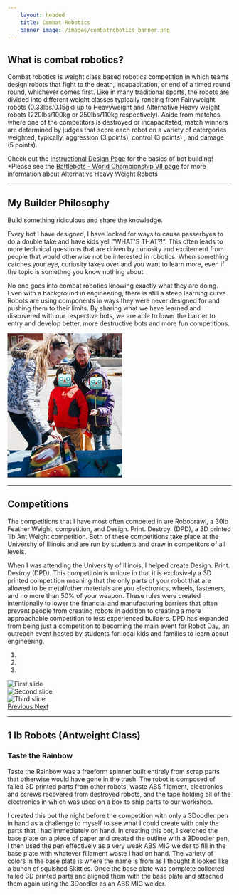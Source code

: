 ```yaml
---
    layout: headed
    title: Combat Robotics
    banner_image: /images/combatrobotics_banner.png
---
```


## What is combat robotics?

Combat robotics is weight class based robotics competition in which teams design robots that fight to the death, incapacitation, or end of a timed round round, whichever comes first. Like in many traditional sports, the robots are divided into different weight classes typically ranging from Fairyweight robots (0.33lbs/0.15gk) up to Heavyweight and Alternative Heavy weight robots (220lbs/100kg or 250lbs/110kg respectively). Aside from matches where one of the competitors is destroyed or incapacitated, match winners are determined by judges that score each robot on a variety of catergories weighted, typically, aggression (3 points), control (3 points) , and damage (5 points).

Check out the [Instructional Design Page](https://gennykorn.weebly.com/instructional-design.html) for the basics of bot building!
​
*Please see the [Battlebots - World Championship VII page](https://gennykorn.weebly.com/battlebots---world-championship-vii.html) for more information about Alternative Heavy Weight Robots

------------------------------------------------------------------------------------------------

## My Builder Philosophy

<div class="container-fluid">
<div class="col-lg-10">
<p>
Build something ridiculous and share the knowledge.
</p>
<p>
Every bot I have designed, I have looked for ways to cause passerbyes to do a double take and have kids yell "WHAT'S THAT?!". This often leads to more technical questions that are driven by curiosity and excitement from people that would otherwise not be interested in robotics. When something catches your eye, curiosity takes over and you want to learn more, even if the topic is somethng you know nothing about.
</p>
<p>
No one goes into combat robotics knowing exactly what they are doing. Even with a background in engineering, there is still a steep learning curve. Robots are using components in ways they were never designed for and pushing them to their limits. By sharing what we have learned and discovered with our respective bots, we are able to lower the barrier to entry and develop better, more destructive bots and more fun competitions.
</p>
</div>
<div class="col-lg-2"><img src="/images/CombatRobotics/img1.png"></div>
</div>

------------------------------------------------------------------------------------------------

## Competitions

The competitions that I have most often competed in are Robobrawl, a 30lb Feather Weight, competition, and Design. Print. Destroy. (DPD), a 3D printed 1lb Ant Weight competition. Both of these competitions take place at the University of Illinois and are run by students and draw in competitors of all levels.

When I was attending the University of Illinois, I helped create Design. Print. Destroy (DPD). This competitoin is unique in that it is exclusively a 3D printed competition meaning that the only parts of your robot that are allowed to be metal/other materials are you electronics, wheels, fasteners, and no more than 50% of your weapon. These rules were created intentionally to lower the financial and manufacturing barriers that often prevent people from creating robots in addition to creating a more approachable competition to less experienced builders. DPD has expanded from being just a competition to becoming the main event for Robot Day, an outreach event hosted by students for local kids and families to learn about engineering.

<div id="carousel1" class="carousel slide" data-ride="carousel">
  <ol class="carousel-indicators">
    <li data-target="#carousel1" data-slide-to="0" class="active"></li>
    <li data-target="#carousel1" data-slide-to="1"></li>
    <li data-target="#carousel1" data-slide-to="2"></li>
  </ol>
  <div class="carousel-inner">
    <div class="carousel-item active">
      <img class="d-block w-100" src="..." alt="First slide">
    </div>
    <div class="carousel-item">
      <img class="d-block w-100" src="..." alt="Second slide">
    </div>
    <div class="carousel-item">
      <img class="d-block w-100" src="..." alt="Third slide">
    </div>
  </div>
  <a class="carousel-control-prev" href="#carouselExampleIndicators" role="button" data-slide="prev">
    <span class="carousel-control-prev-icon" aria-hidden="true"></span>
    <span class="sr-only">Previous</span>
  </a>
  <a class="carousel-control-next" href="#carouselExampleIndicators" role="button" data-slide="next">
    <span class="carousel-control-next-icon" aria-hidden="true"></span>
    <span class="sr-only">Next</span>
  </a>
</div>

------------------------------------------------------------------------------------------------

## 1 lb Robots (Antweight Class)

### Taste the Rainbow

Taste the Rainbow was a freeform spinner built entirely from scrap parts that otherwise would have gone in the trash. The robot is composed of failed 3D printed parts from other robots, waste ABS filament, electronics and screws recovered from destroyed robots, and the tape holding all of the electronics in which was used on a box to ship parts to our workshop.

I created this bot the night before the competition with only a 3Doodler pen in hand as a challenge to myself to see what I could create with only the parts that I had immediately on hand. In creating this bot, I sketched the base plate on a piece of paper and created the outline with a 3Doodler pen, I then used the pen effectively as a very weak ABS MIG welder to fill in the base plate with whatever fillament waste I had on hand. The variety of colors in the base plate is where the name is from as I thought it looked like a bunch of squished Skittles. Once the base plate was complete collected failed 3D printed parts and aligned them with the base plate and attached them again using the 3Doodler as an ABS MIG welder. 